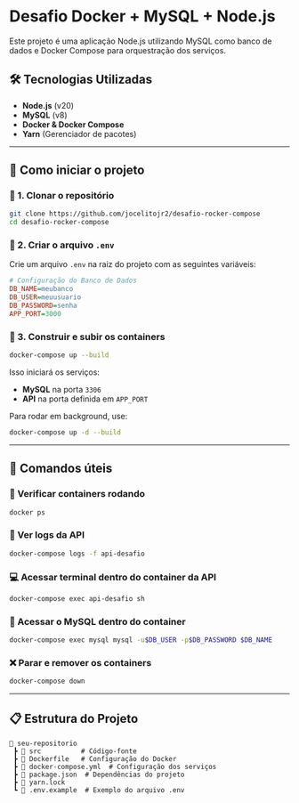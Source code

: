 # Desafio Docker + MySQL + Node.js

Este projeto é uma aplicação Node.js utilizando MySQL como banco de dados e Docker Compose para orquestração dos serviços.

## 🛠 Tecnologias Utilizadas

- **Node.js** (v20)
- **MySQL** (v8)
- **Docker & Docker Compose**
- **Yarn** (Gerenciador de pacotes)

---

## 🚀 Como iniciar o projeto

### 📌 1. Clonar o repositório

```sh
git clone https://github.com/jocelitojr2/desafio-rocker-compose
cd desafio-rocker-compose
```

### 📌 2. Criar o arquivo `.env`

Crie um arquivo `.env` na raiz do projeto com as seguintes variáveis:

```ini
# Configuração do Banco de Dados
DB_NAME=meubanco
DB_USER=meuusuario
DB_PASSWORD=senha
APP_PORT=3000
```

### 📌 3. Construir e subir os containers

```sh
docker-compose up --build
```

Isso iniciará os serviços:

- **MySQL** na porta `3306`
- **API** na porta definida em `APP_PORT`

Para rodar em background, use:

```sh
docker-compose up -d --build
```

---

## 🔄 Comandos úteis

### 🐳 Verificar containers rodando

```sh
docker ps
```

### 📜 Ver logs da API

```sh
docker-compose logs -f api-desafio
```

### 💻 Acessar terminal dentro do container da API

```sh
docker-compose exec api-desafio sh
```

### 💾 Acessar o MySQL dentro do container

```sh
docker-compose exec mysql mysql -u$DB_USER -p$DB_PASSWORD $DB_NAME
```

### ❌ Parar e remover os containers

```sh
docker-compose down
```

---

## 📋 Estrutura do Projeto

```
📂 seu-repositorio
 ┣ 📂 src          # Código-fonte
 ┣ 📜 Dockerfile   # Configuração do Docker
 ┣ 📜 docker-compose.yml  # Configuração dos serviços
 ┣ 📜 package.json  # Dependências do projeto
 ┣ 📜 yarn.lock
 ┗ 📜 .env.example  # Exemplo do arquivo .env
```
